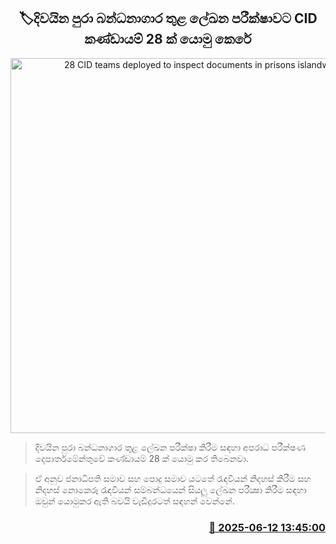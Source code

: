 <p align='center'><b><h2 align='center' title='28 CID teams deployed to inspect documents in prisons islandwide'>🏷දිවයින පුරා බන්ධනාගාර තුළ ලේඛන පරීක්ෂාවට CID කණ්ඩායම් 28 ක් යොමු කෙරේ</h2></b></p>
<p align='center'><img src='https://helakuru.sgp1.cdn.digitaloceanspaces.com/esana/images/lib/cid[1].jpg' width='600' alt='28 CID teams deployed to inspect documents in prisons islandwide'></p>

> දිවයින පුරා බන්ධනාගාර තුළ ලේඛන පරීක්ෂා කිරීම සඳහා අපරාධ පරීක්ෂණ දෙපාර්තමේන්තුවේ කණ්ඩායම් 28 ක් යොමු කර තිබෙනවා.

> ඒ අනුව ජනාධිපති සමාව සහ පොදු සමාව යටතේ රැඳවියන් නිදහස් කිරීම සහ නිදහස් නොකෙරූ රැඳවියන් සම්බන්ධයෙන් සියලු ලේඛන පරීක්‍ෂා කිරීම සඳහා ඔවුන් යොමුකර ඇති බවයි වැඩිදුරටත් සඳහන් වෙන්නේ.



<h3 align='right'><a href='https://www.helakuru.lk/esana/p/110938/'>📅 2025-06-12 13:45:00</a></h3>
